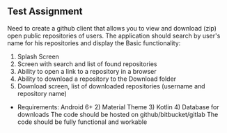 ## Test Assignment
Need to create a github client that allows you to view and download (zip) open public repositories of users.
The application should search by user's name for his repositories and display the Basic functionality:

1) Splash Screen
2) Screen with search and list of found repositories
3) Ability to open a link to a repository in a browser
4) Ability to download a repository to the Download folder
5) Download screen, list of downloaded repositories (username and repository name)

- Requirements:
Android 6+ 2) Material Theme 3) Kotlin 4) Database for downloads
The code should be hosted on github/bitbucket/gitlab The code should be fully functional and workable
